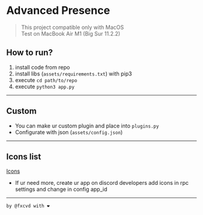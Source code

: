 # Advanced Presence
> This project compatible only with MacOS  
> Test on MacBook Air M1 (Big Sur 11.2.2)

## How to run?
1. install code from repo
2. install libs (```assets/requirements.txt```) with pip3
3. execute ```cd path/to/repo```
3. execute ```python3 app.py```

---

## Custom
- You can make ur custom plugin and place into ```plugins.py```
- Configurate with json (```assets/config.json```)

---
## Icons list
[Icons](https://github.com/fxcvd/AdvancedPresence/blob/master/assets/iconsv2.png)
- If ur need more, create ur app on discord developers add icons in rpc settings and change in config app_id   

---

```by @fxcvd with ❤```